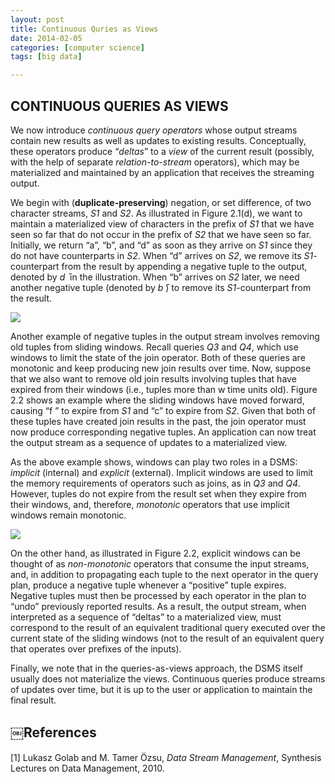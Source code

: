 ```yaml
---
layout: post
title: Continuous Quries as Views
date: 2014-02-05
categories: [computer science]
tags: [big data]

---
```


CONTINUOUS QUERIES AS VIEWS
---

We now introduce *continuous query operators* whose output streams contain new results as well as updates to existing results. Conceptually, these operators produce “*deltas*” to a *view* of the current result (possibly, with the help of separate *relation-to-stream* operators), which may be materialized and maintained by an application that receives the streaming output.

We begin with (**duplicate-preserving**) negation, or set difference, of two character streams, *S1* and *S2*. As illustrated in Figure 2.1(d), we want to maintain a materialized view of characters in the prefix of *S1* that we have seen so far that do not occur in the prefix of *S2* that we have seen so far. Initially, we return “a”, “b”, and “d” as soon as they arrive on *S1* since they do not have counterparts in *S2*. When “d” arrives on *S2*, we remove its *S1*-counterpart from the result by appending a negative tuple to the output, denoted by *d ̄* in the illustration. When “b” arrives on *S2* later, we need another negative tuple (denoted by *b ̄*) to remove its *S1*-counterpart from the result.

![](http://sungsoo.github.com/images/continuousquery.png)

Another example of negative tuples in the output stream involves removing old tuples from sliding windows. Recall queries *Q3* and *Q4*, which use windows to limit the state of the join operator. Both of these queries are monotonic and keep producing new join results over time. Now, suppose that we also want to remove old join results involving tuples that have expired from their windows (i.e., tuples more than w time units old). Figure 2.2 shows an example where the sliding windows have moved forward, causing “f ” to expire from *S1* and “c” to expire from *S2*. Given that both of these tuples have created join results in the past, the join operator must now produce corresponding negative tuples. An application can now treat the output stream as a sequence of updates to a materialized view.

As the above example shows, windows can play two roles in a DSMS: *implicit* (internal) and *explicit* (external). Implicit windows are used to limit the memory requirements of operators such as joins, as in *Q3* and *Q4*. However, tuples do not expire from the result set when they expire from their windows, and, therefore, *monotonic* operators that use implicit windows remain monotonic. 

![](http://sungsoo.github.com/images/materializedview.png)

On the other hand, as illustrated in Figure 2.2, explicit windows can be thought of as *non-monotonic* operators that consume the input streams, and, in addition to propagating each tuple to the next operator in the query plan, produce a negative tuple whenever a “positive” tuple expires. Negative tuples must then be processed by each operator in the plan to “undo” previously reported results. As a result, the output stream, when interpreted as a sequence of “deltas” to a materialized view, must correspond to the result of an equivalent traditional query executed over the current state of the sliding windows (not to the result of an equivalent query that operates over prefixes of the inputs). 

Finally, we note that in the queries-as-views approach, the DSMS itself usually does not materialize the views. Continuous queries produce streams of updates over time, but it is up to the user or application to maintain the final result.

￼References
---
[1] Lukasz Golab and M. Tamer Özsu, *Data Stream Management*, Synthesis Lectures on Data Management, 2010.

